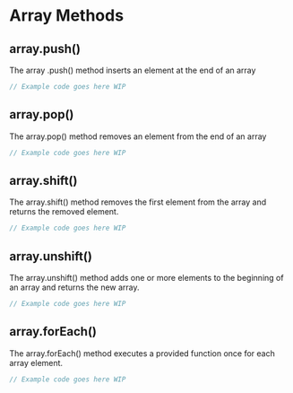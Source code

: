 # Array Methods

## array.push()

The array .push() method inserts an element at the end of an array

```js
// Example code goes here WIP
```

## array.pop()

The array.pop() method removes an element from the end of an array

```js
// Example code goes here WIP
```

## array.shift()

The array.shift() method removes the first element from the array and returns the removed element.

```js
// Example code goes here WIP
```

## array.unshift()

The array.unshift() method adds one or more elements to the beginning of an array and returns the new array.

```js
// Example code goes here WIP
```

## array.forEach()

The array.forEach() method executes a provided function once for each array element.

```js
// Example code goes here WIP
```
